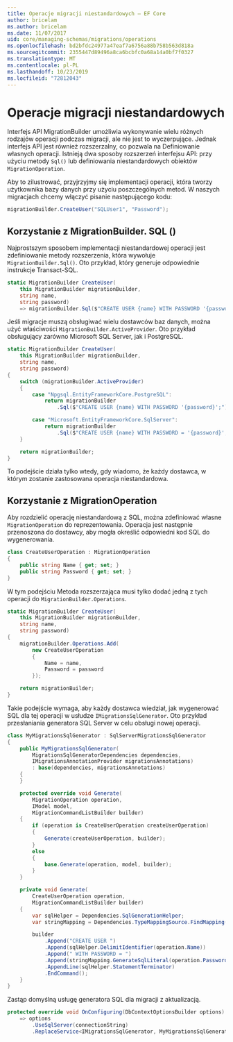 ```yaml
---
title: Operacje migracji niestandardowych — EF Core
author: bricelam
ms.author: bricelam
ms.date: 11/07/2017
uid: core/managing-schemas/migrations/operations
ms.openlocfilehash: bd2bfdc24977a47eaf7a6756a88b758b563d818a
ms.sourcegitcommit: 2355447d89496a8ca6bcbfc0a68a14a0bf7f0327
ms.translationtype: MT
ms.contentlocale: pl-PL
ms.lasthandoff: 10/23/2019
ms.locfileid: "72812043"
---
```

# <a name="custom-migrations-operations"></a>Operacje migracji niestandardowych

Interfejs API MigrationBuilder umożliwia wykonywanie wielu różnych rodzajów operacji podczas migracji, ale nie jest to wyczerpujące. Jednak interfejs API jest również rozszerzalny, co pozwala na Definiowanie własnych operacji. Istnieją dwa sposoby rozszerzeń interfejsu API: przy użyciu metody `Sql()` lub definiowania niestandardowych obiektów `MigrationOperation`.

Aby to zilustrować, przyjrzyjmy się implementacji operacji, która tworzy użytkownika bazy danych przy użyciu poszczególnych metod. W naszych migracjach chcemy włączyć pisanie następującego kodu:

``` csharp
migrationBuilder.CreateUser("SQLUser1", "Password");
```

## <a name="using-migrationbuildersql"></a>Korzystanie z MigrationBuilder. SQL ()

Najprostszym sposobem implementacji niestandardowej operacji jest zdefiniowanie metody rozszerzenia, która wywołuje `MigrationBuilder.Sql()`. Oto przykład, który generuje odpowiednie instrukcje Transact-SQL.

``` csharp
static MigrationBuilder CreateUser(
    this MigrationBuilder migrationBuilder,
    string name,
    string password)
    => migrationBuilder.Sql($"CREATE USER {name} WITH PASSWORD '{password}';");
```

Jeśli migracje muszą obsługiwać wielu dostawców baz danych, można użyć właściwości `MigrationBuilder.ActiveProvider`. Oto przykład obsługujący zarówno Microsoft SQL Server, jak i PostgreSQL.

``` csharp
static MigrationBuilder CreateUser(
    this MigrationBuilder migrationBuilder,
    string name,
    string password)
{
    switch (migrationBuilder.ActiveProvider)
    {
        case "Npgsql.EntityFrameworkCore.PostgreSQL":
            return migrationBuilder
                .Sql($"CREATE USER {name} WITH PASSWORD '{password}';");

        case "Microsoft.EntityFrameworkCore.SqlServer":
            return migrationBuilder
                .Sql($"CREATE USER {name} WITH PASSWORD = '{password}';");
    }

    return migrationBuilder;
}
```

To podejście działa tylko wtedy, gdy wiadomo, że każdy dostawca, w którym zostanie zastosowana operacja niestandardowa.

## <a name="using-a-migrationoperation"></a>Korzystanie z MigrationOperation

Aby rozdzielić operację niestandardową z SQL, można zdefiniować własne `MigrationOperation` do reprezentowania. Operacja jest następnie przenoszona do dostawcy, aby mogła określić odpowiedni kod SQL do wygenerowania.

``` csharp
class CreateUserOperation : MigrationOperation
{
    public string Name { get; set; }
    public string Password { get; set; }
}
```

W tym podejściu Metoda rozszerzająca musi tylko dodać jedną z tych operacji do `MigrationBuilder.Operations`.

``` csharp
static MigrationBuilder CreateUser(
    this MigrationBuilder migrationBuilder,
    string name,
    string password)
{
    migrationBuilder.Operations.Add(
        new CreateUserOperation
        {
            Name = name,
            Password = password
        });

    return migrationBuilder;
}
```

Takie podejście wymaga, aby każdy dostawca wiedział, jak wygenerować SQL dla tej operacji w usłudze `IMigrationsSqlGenerator`. Oto przykład przesłaniania generatora SQL Server w celu obsługi nowej operacji.

``` csharp
class MyMigrationsSqlGenerator : SqlServerMigrationsSqlGenerator
{
    public MyMigrationsSqlGenerator(
        MigrationsSqlGeneratorDependencies dependencies,
        IMigrationsAnnotationProvider migrationsAnnotations)
        : base(dependencies, migrationsAnnotations)
    {
    }

    protected override void Generate(
        MigrationOperation operation,
        IModel model,
        MigrationCommandListBuilder builder)
    {
        if (operation is CreateUserOperation createUserOperation)
        {
            Generate(createUserOperation, builder);
        }
        else
        {
            base.Generate(operation, model, builder);
        }
    }

    private void Generate(
        CreateUserOperation operation,
        MigrationCommandListBuilder builder)
    {
        var sqlHelper = Dependencies.SqlGenerationHelper;
        var stringMapping = Dependencies.TypeMappingSource.FindMapping(typeof(string));

        builder
            .Append("CREATE USER ")
            .Append(sqlHelper.DelimitIdentifier(operation.Name))
            .Append(" WITH PASSWORD = ")
            .Append(stringMapping.GenerateSqlLiteral(operation.Password))
            .AppendLine(sqlHelper.StatementTerminator)
            .EndCommand();
    }
}
```

Zastąp domyślną usługę generatora SQL dla migracji z aktualizacją.

``` csharp
protected override void OnConfiguring(DbContextOptionsBuilder options)
    => options
        .UseSqlServer(connectionString)
        .ReplaceService<IMigrationsSqlGenerator, MyMigrationsSqlGenerator>();
```
